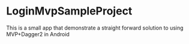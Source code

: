 # LoginMvpSampleProject
This is a small app that demonstrate a straight forward solution to using MVP+Dagger2 in Android

